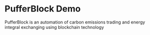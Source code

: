# PufferBlock Demo
PufferBlock is an automation of carbon emissions trading and energy integral exchanging using blockchain technology
